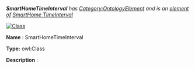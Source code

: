 ___SmartHomeTimeInterval__ 
 has
 [Category:OntologyElement](../../Category/OntologyElement "Category:OntologyElement") 
 and is an
 [element of](../../Property/ElementOf "Property:ElementOf") 
[SmartHome TimeInterval](../../Submissions/SmartHome_TimeInterval "Submissions:SmartHome TimeInterval")_




  





[![Class](../../images/thumb/2/27/Class.gif/45px-Class.gif)](../../Image/Class.gif "Class")


__Name__ 
 : SmartHomeTimeInterval
 



__Type:__ 
 owl:Class
 



__Description__ 
 :